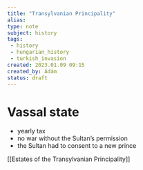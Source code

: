 ```yaml
---
title: "Transylvanian Principality"
alias: 
type: note
subject: history
tags:
 - history
 - hungarian_history
 - turkish_invasion
created: 2023.01.09 09:15
created_by: Ádám
status: draft 
---
```

# Vassal state
- yearly tax
- no war without the Sultan’s permission
- the Sultan had to consent to a new prince

[[Estates of the Transylvanian Principality]] 